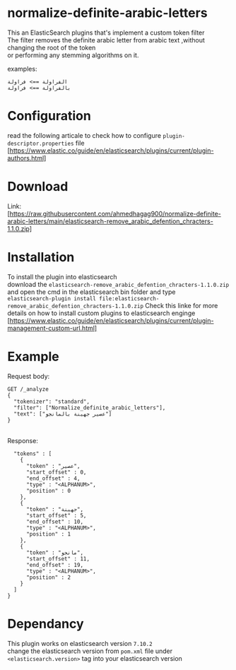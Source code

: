 # normalize-definite-arabic-letters
This an ElasticSearch plugins that's implement a custom token filter <br>
The filter removes the definite arabic letter from arabic text ,without changing the root of the token <br>
or performing any stemming algorithms on it.

examples:<br>

```الفراولة ==> فراولة``` <br>
```بالفراولة ==> فراولة```


# Configuration
read the following articale to check how to configure ```plugin-descriptor.properties``` file 
[https://www.elastic.co/guide/en/elasticsearch/plugins/current/plugin-authors.html]

# Download
Link:<br>
[https://raw.githubusercontent.com/ahmedhagag900/normalize-definite-arabic-letters/main/elasticsearch-remove_arabic_defention_chracters-1.1.0.zip]

# Installation
To install the plugin into elasticsearch <br>
download the ```elasticsearch-remove_arabic_defention_chracters-1.1.0.zip``` <br>
and open the cmd in the elasticsearch bin folder and type <br>
```elasticsearch-plugin install file:elasticsearch-remove_arabic_defention_chracters-1.1.0.zip```
Check this linke for more details on how to install custom plugins to elasticsearch enginge <br>
[https://www.elastic.co/guide/en/elasticsearch/plugins/current/plugin-management-custom-url.html]

# Example
Request body:
```
GET /_analyze
{
  "tokenizer": "standard",
  "filter": ["Normalize_definite_arabic_letters"],
  "text": ["عصير جهينة بالمانجو"]
}
```
<br>
Response:

```{
  "tokens" : [
    {
      "token" : "عصير",
      "start_offset" : 0,
      "end_offset" : 4,
      "type" : "<ALPHANUM>",
      "position" : 0
    },
    {
      "token" : "جهينة",
      "start_offset" : 5,
      "end_offset" : 10,
      "type" : "<ALPHANUM>",
      "position" : 1
    },
    {
      "token" : "مانجو",
      "start_offset" : 11,
      "end_offset" : 19,
      "type" : "<ALPHANUM>",
      "position" : 2
    }
  ]
} 
```


# Dependancy
This plugin works on elasticsearch version ```7.10.2``` <br>
change the elasticsearch version from ```pom.xml``` file under ```<elasticsearch.version>``` tag into your elasticsearch version

